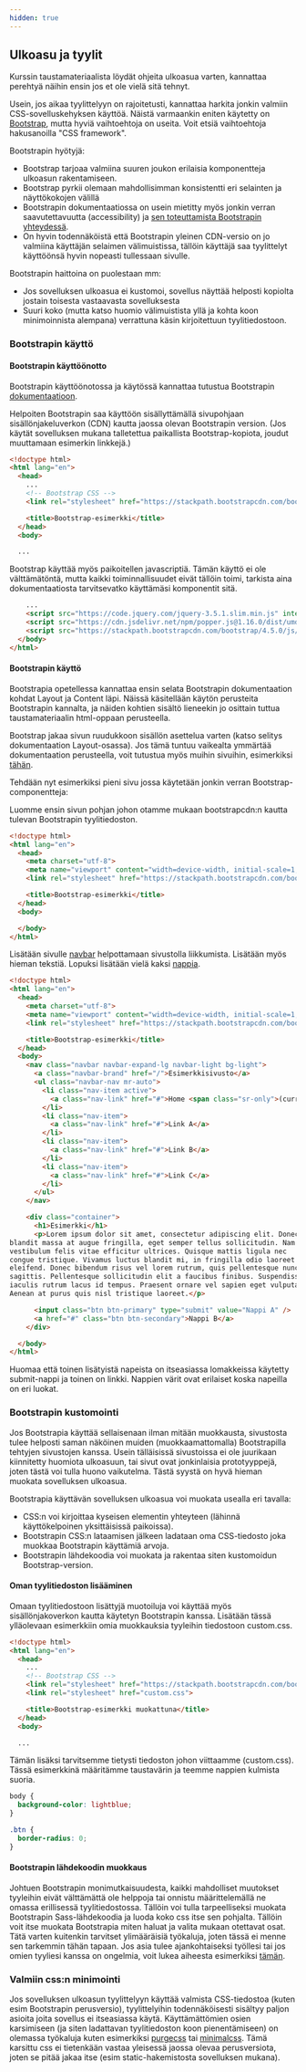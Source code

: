 ```yaml
---
hidden: true
---
```



## Ulkoasu ja tyylit

Kurssin taustamateriaalista löydät ohjeita ulkoasua varten, kannattaa perehtyä näihin ensin jos et ole vielä sitä tehnyt.

Usein, jos aikaa tyylittelyyn on rajoitetusti, kannattaa harkita jonkin valmiin CSS-sovelluskehyksen käyttöä. Näistä varmaankin eniten käytetty on [Bootstrap](https://getbootstrap.com/), mutta hyviä vaihtoehtoja on useita. Voit etsiä vaihtoehtoja hakusanoilla "CSS framework".

Bootstrapin hyötyjä:

- Bootstrap tarjoaa valmiina suuren joukon erilaisia komponentteja ulkoasun rakentamiseen.
- Bootstrap pyrkii olemaan mahdollisimman konsistentti eri selainten ja näyttökokojen välillä
- Bootstrapin dokumentaatiossa on usein mietitty myös jonkin verran saavutettavuutta (accessibility) ja [sen toteuttamista Bootstrapin yhteydessä](https://getbootstrap.com/docs/4.5/getting-started/accessibility/).
- On hyvin todennäköistä että Bootstrapin yleinen CDN-versio on jo valmiina käyttäjän selaimen välimuistissa, tällöin käyttäjä saa tyylittelyt käyttöönsä hyvin nopeasti tullessaan sivulle.

Bootstrapin haittoina on puolestaan mm:

- Jos sovelluksen ulkoasua ei kustomoi, sovellus näyttää helposti kopiolta jostain toisesta vastaavasta sovelluksesta
- Suuri koko (mutta katso huomio välimuistista yllä ja kohta koon minimoinnista alempana) verrattuna käsin kirjoitettuun tyylitiedostoon.


### Bootstrapin käyttö

#### Bootstrapin käyttöönotto

Bootstrapin käyttöönotossa ja käytössä kannattaa tutustua Bootstrapin [dokumentaatioon](https://getbootstrap.com/docs/4.5/getting-started/introduction/).

Helpoiten Bootstrapin saa käyttöön sisällyttämällä sivupohjaan sisällönjakeluverkon (CDN) kautta jaossa olevan Bootstrapin version. (Jos käytät sovelluksen mukana talletettua paikallista Bootstrap-kopiota, joudut muuttamaan esimerkin linkkejä.)

```html
<!doctype html>
<html lang="en">
  <head>
    ...
    <!-- Bootstrap CSS -->
    <link rel="stylesheet" href="https://stackpath.bootstrapcdn.com/bootstrap/4.5.0/css/bootstrap.min.css" integrity="sha384-9aIt2nRpC12Uk9gS9baDl411NQApFmC26EwAOH8WgZl5MYYxFfc+NcPb1dKGj7Sk" crossorigin="anonymous">

    <title>Bootstrap-esimerkki</title>
  </head>
  <body>

  ...
```

Bootstrap käyttää myös paikoitellen javascriptiä. Tämän käyttö ei ole välttämätöntä, mutta kaikki toiminnallisuudet eivät tällöin toimi, tarkista aina dokumentaatiosta tarvitsevatko käyttämäsi komponentit sitä.

```html
    ...
    <script src="https://code.jquery.com/jquery-3.5.1.slim.min.js" integrity="sha384-DfXdz2htPH0lsSSs5nCTpuj/zy4C+OGpamoFVy38MVBnE+IbbVYUew+OrCXaRkfj" crossorigin="anonymous"></script>
    <script src="https://cdn.jsdelivr.net/npm/popper.js@1.16.0/dist/umd/popper.min.js" integrity="sha384-Q6E9RHvbIyZFJoft+2mJbHaEWldlvI9IOYy5n3zV9zzTtmI3UksdQRVvoxMfooAo" crossorigin="anonymous"></script>
    <script src="https://stackpath.bootstrapcdn.com/bootstrap/4.5.0/js/bootstrap.min.js" integrity="sha384-OgVRvuATP1z7JjHLkuOU7Xw704+h835Lr+6QL9UvYjZE3Ipu6Tp75j7Bh/kR0JKI" crossorigin="anonymous"></script>
  </body>
</html>
```

#### Bootstrapin käyttö

Bootstrapia opetellessa kannattaa ensin selata Bootstrapin dokumentaation kohdat Layout ja Content läpi. Näissä käsitellään käytön perusteita Bootstrapin kannalta, ja näiden kohtien sisältö lieneekin jo osittain tuttua taustamateriaalin html-oppaan perusteella.

Bootstrap jakaa sivun ruudukkoon sisällön asettelua varten (katso selitys dokumentaation Layout-osassa). Jos tämä tuntuu vaikealta ymmärtää dokumentaation perusteella, voit tutustua myös muihin sivuihin, esimerkiksi [tähän](https://uxplanet.org/how-the-bootstrap-4-grid-works-a1b04703a3b7).

Tehdään nyt esimerkiksi pieni sivu jossa käytetään jonkin verran Bootstrap-componentteja:

Luomme ensin sivun pohjan johon otamme mukaan bootstrapcdn:n kautta tulevan Bootstrapin tyylitiedoston.

```html
<!doctype html>
<html lang="en">
  <head>
    <meta charset="utf-8">
    <meta name="viewport" content="width=device-width, initial-scale=1, shrink-to-fit=no">
    <link rel="stylesheet" href="https://stackpath.bootstrapcdn.com/bootstrap/4.5.0/css/bootstrap.min.css" integrity="sha384-9aIt2nRpC12Uk9gS9baDl411NQApFmC26EwAOH8WgZl5MYYxFfc+NcPb1dKGj7Sk" crossorigin="anonymous">

    <title>Bootstrap-esimerkki</title>
  </head>
  <body>

  </body>
</html>
```


Lisätään sivulle [navbar](https://getbootstrap.com/docs/4.5/components/navbar/) helpottamaan sivustolla liikkumista. Lisätään myös hieman tekstiä. Lopuksi lisätään vielä kaksi [nappia](https://getbootstrap.com/docs/4.5/components/buttons/).

```html
<!doctype html>
<html lang="en">
  <head>
    <meta charset="utf-8">
    <meta name="viewport" content="width=device-width, initial-scale=1, shrink-to-fit=no">
    <link rel="stylesheet" href="https://stackpath.bootstrapcdn.com/bootstrap/4.5.0/css/bootstrap.min.css" integrity="sha384-9aIt2nRpC12Uk9gS9baDl411NQApFmC26EwAOH8WgZl5MYYxFfc+NcPb1dKGj7Sk" crossorigin="anonymous">

    <title>Bootstrap-esimerkki</title>
  </head>
  <body>
    <nav class="navbar navbar-expand-lg navbar-light bg-light">
      <a class="navbar-brand" href="/">Esimerkkisivusto</a>
      <ul class="navbar-nav mr-auto">
        <li class="nav-item active">
          <a class="nav-link" href="#">Home <span class="sr-only">(current)</span></a>
        </li>
        <li class="nav-item">
          <a class="nav-link" href="#">Link A</a>
        </li>
        <li class="nav-item">
          <a class="nav-link" href="#">Link B</a>
        </li>
        <li class="nav-item">
          <a class="nav-link" href="#">Link C</a>
        </li>
      </ul>
    </nav>

    <div class="container">
      <h1>Esimerkki</h1>
      <p>Lorem ipsum dolor sit amet, consectetur adipiscing elit. Donec 
blandit massa at augue fringilla, eget semper tellus sollicitudin. Nam 
vestibulum felis vitae efficitur ultrices. Quisque mattis ligula nec 
congue tristique. Vivamus luctus blandit mi, in fringilla odio laoreet 
eleifend. Donec bibendum risus vel lorem rutrum, quis pellentesque nunc 
sagittis. Pellentesque sollicitudin elit a faucibus finibus. Suspendisse 
iaculis rutrum lacus id tempus. Praesent ornare vel sapien eget vulputate. 
Aenean at purus quis nisl tristique laoreet.</p>

      <input class="btn btn-primary" type="submit" value="Nappi A" />
      <a href="#" class="btn btn-secondary">Nappi B</a>
    </div>

  </body>
</html>
```

Huomaa että toinen lisätyistä napeista on itseasiassa lomakkeissa käytetty submit-nappi ja toinen on linkki. Nappien värit ovat erilaiset koska napeilla on eri luokat.



### Bootstrapin kustomointi

Jos Bootstrapia käyttää sellaisenaan ilman mitään muokkausta, sivustosta tulee helposti saman näköinen muiden (muokkaamattomalla) Bootstrapilla tehtyjen sivustojen kanssa. Usein tälläisissä sivustoissa ei ole juurikaan kiinnitetty huomiota ulkoasuun, tai sivut ovat jonkinlaisia prototyyppejä, joten tästä voi tulla huono vaikutelma. Tästä syystä on hyvä hieman muokata sovelluksen ulkoasua.

Bootstrapia käyttävän sovelluksen ulkoasua voi muokata usealla eri tavalla:
- CSS:n voi kirjoittaa kyseisen elementin yhteyteen (lähinnä käyttökelpoinen yksittäisissä paikoissa).
- Bootstrapin CSS:n lataamisen jälkeen ladataan oma CSS-tiedosto joka muokkaa Bootstrapin käyttämiä arvoja.
- Bootstrapin lähdekoodia voi muokata ja rakentaa siten kustomoidun Bootstrap-version.

#### Oman tyylitiedoston lisääminen 

Omaan tyylitiedostoon lisättyjä muotoiluja voi käyttää myös sisällönjakoverkon kautta käytetyn Bootstrapin kanssa. Lisätään tässä ylläolevaan esimerkkiin omia muokkauksia tyyleihin tiedostoon custom.css.

```html
<!doctype html>
<html lang="en">
  <head>
    ...
    <!-- Bootstrap CSS -->
    <link rel="stylesheet" href="https://stackpath.bootstrapcdn.com/bootstrap/4.5.0/css/bootstrap.min.css" integrity="sha384-9aIt2nRpC12Uk9gS9baDl411NQApFmC26EwAOH8WgZl5MYYxFfc+NcPb1dKGj7Sk" crossorigin="anonymous">
    <link rel="stylesheet" href="custom.css">

    <title>Bootstrap-esimerkki muokattuna</title>
  </head>
  <body>

  ...
```

Tämän lisäksi tarvitsemme tietysti tiedoston johon viittaamme (custom.css). Tässä esimerkkinä määritämme taustavärin ja teemme nappien kulmista suoria.

```css
body {
  background-color: lightblue;
}

.btn {
  border-radius: 0;
}
```


#### Bootstrapin lähdekoodin muokkaus

Johtuen Bootstrapin monimutkaisuudesta, kaikki mahdolliset muutokset tyyleihin eivät välttämättä ole helppoja tai onnistu määrittelemällä ne omassa erillisessä tyylitiedostossa. Tällöin voi tulla tarpeelliseksi muokata Bootstrapin Sass-lähdekoodia ja luoda koko css itse sen pohjalta. Tällöin voit itse muokata Bootstrapia miten haluat ja valita mukaan otettavat osat. Tätä varten kuitenkin tarvitset ylimääräisiä työkaluja, joten tässä ei menne sen tarkemmin tähän tapaan.
Jos asia tulee ajankohtaiseksi työllesi tai jos omien tyyliesi kanssa on ongelmia, voit lukea aiheesta esimerkiksi [tämän](https://uxplanet.org/how-to-customize-bootstrap-b8078a011203).


### Valmiin css:n minimointi

Jos sovelluksen ulkoasun tyylittelyyn käyttää valmista CSS-tiedostoa (kuten esim Bootstrapin perusversio), tyylittelyihin todennäköisesti sisältyy paljon asioita joita sovellus ei itseasiassa käytä. Käyttämättömien osien karsimiseen (ja siten ladattavan tyylitiedoston koon pienentämiseen) on olemassa työkaluja kuten esimerkiksi [purgecss](https://purgecss.com/) tai [minimalcss](https://github.com/peterbe/minimalcss/). Tämä karsittu css ei tietenkään vastaa yleisessä jaossa olevaa perusversiota, joten se pitää jakaa itse (esim static-hakemistosta sovelluksen mukana).
